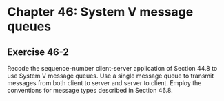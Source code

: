 # Chapter 46: System V message queues

## Exercise 46-2
Recode the sequence-number client-server application of Section 44.8 to use System V
message queues. Use a single message queue to transmit messages from both client
to server and server to client. Employ the conventions for message types described
in Section 46.8.
